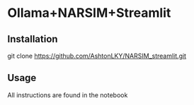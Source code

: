 # Ollama+NARSIM+Streamlit

## Installation

git clone https://github.com/AshtonLKY/NARSIM_streamlit.git

## Usage

All instructions are found in the notebook
